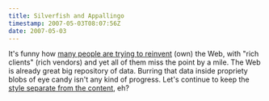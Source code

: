 ```yaml
---
title: Silverfish and Appallingo
timestamp: 2007-05-03T08:07:56Z
date: 2007-05-03
---
```


<p>It's funny how <a href="http://diveintomark.org/archives/2007/05/02/silly-season">many people are trying to reinvent</a> (own) the Web, with "rich clients" (rich vendors) and yet all of them miss the point by a mile. The Web is already great big repository of data. Burring that data inside propriety blobs of eye candy isn't any kind of progress. Let's continue to keep the <a href="http://dubinko.info/blog/2007/04/30/why-does-rich-client-equal-bad-separation-of-presentation-from-content/">style separate from the content</a>, eh?</p>
